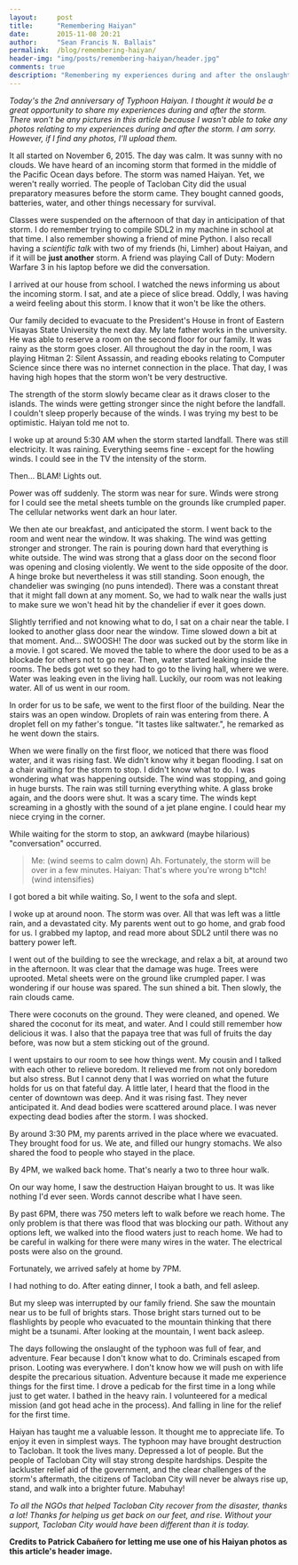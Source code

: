 ```yaml
---
layout:     post
title:      "Remembering Haiyan"
date:       2015-11-08 20:21
author:     "Sean Francis N. Ballais"
permalink:  /blog/remembering-haiyan/
header-img: "img/posts/remembering-haiyan/header.jpg"
comments: true
description: "Remembering my experiences during and after the onslaught of Typhoon Haiyan in Tacloban City."
---
```

*Today's the 2nd anniversary of Typhoon Haiyan. I thought it would be a great opportunity to share my experiences during and after the storm. There won't be any pictures in this article because I wasn't able to take any photos relating to my experiences during and after the storm. I am sorry. However, if I find any photos, I'll upload them.*

It all started on November 6, 2015. The day was calm. It was sunny with no clouds. We have heard of an incoming storm that formed in the middle of the Pacific Ocean days before. The storm was named Haiyan. Yet, we weren't really worried. The people of Tacloban City did the usual preparatory measures before the storm came. They bought canned goods, batteries, water, and other things necessary for survival.

Classes were suspended on the afternoon of that day in anticipation of that storm. I do remember trying to compile SDL2 in my machine in school at that time. I also remember showing a friend of mine Python. I also recall having a *scientific talk* with two of my friends (hi, Limher) about Haiyan, and if it will be **just another** storm. A friend was playing Call of Duty: Modern Warfare 3 in his laptop before we did the conversation.

I arrived at our house from school. I watched the news informing us about the incoming storm. I sat, and ate a piece of slice bread. Oddly, I was having a weird feeling about this storm. I know that it won't be like the others.

Our family decided to evacuate to the President's House in front of Eastern Visayas State University the next day. My late father works in the university. He was able to reserve a room on the second floor for our family. It was rainy as the storm goes closer. All throughout the day in the room, I was playing Hitman 2: Silent Assassin, and reading ebooks relating to Computer Science since there was no internet connection in the place. That day, I was having high hopes that the storm won't be very destructive.

The strength of the storm slowly became clear as it draws closer to the islands. The winds were getting stronger since the night before the landfall. I couldn't sleep properly because of the winds. I was trying my best to be optimistic. Haiyan told me not to.

I woke up at around 5:30 AM when the storm started landfall. There was still electricity. It was raining. Everything seems fine - except for the howling winds. I could see in the TV the intensity of the storm.

Then... BLAM! Lights out.

Power was off suddenly. The storm was near for sure. Winds were strong for I could see the metal sheets tumble on the grounds like crumpled paper. The cellular networks went dark an hour later.

We then ate our breakfast, and anticipated the storm. I went back to the room and went near the window. It was shaking. The wind was getting stronger and stronger. The rain is pouring down hard that everything is white outside. The wind was strong that a glass door on the second floor was opening and closing violently. We went to the side opposite of the door. A hinge broke but nevertheless it was still standing. Soon enough, the chandelier was swinging (no puns intended). There was a constant threat that it might fall down at any moment. So, we had to walk near the walls just to make sure we won't head hit by the chandelier if ever it goes down.

Slightly terrified and not knowing what to do, I sat on a chair near the table. I looked to another glass door near the window. Time slowed down a bit at that moment. And... SWOOSH! The door was sucked out by the storm like in a movie. I got scared. We moved the table to where the door used to be as a blockade for others not to go near. Then, water started leaking inside the rooms. The beds got wet so they had to go to the living hall, where we were. Water was leaking even in the living hall. Luckily, our room was not leaking water. All of us went in our room.

In order for us to be safe, we went to the first floor of the building. Near the stairs was an open window. Droplets of rain was entering from there. A droplet fell on my father's tongue. "It tastes like saltwater.", he remarked as he went down the stairs.

When we were finally on the first floor, we noticed that there was flood water, and it was rising fast. We didn't know why it began flooding. I sat on a chair waiting for the storm to stop. I didn't know what to do. I was wondering what was happening outside. The wind was stopping, and going in huge bursts. The rain was still turning everything white. A glass broke again, and the doors were shut. It was a scary time. The winds kept screaming in a ghostly with the sound of a jet plane engine. I could hear my niece crying in the corner.

While waiting for the storm to stop, an awkward (maybe hilarious) "conversation" occurred.

> Me: (wind seems to calm down) Ah. Fortunately, the storm will be over in a few minutes.
> Haiyan: That's where you're wrong b*tch! (wind intensifies)

I got bored a bit while waiting. So, I went to the sofa and slept.

I woke up at around noon. The storm was over. All that was left was a little rain, and a devastated city. My parents went out to go home, and grab food for us. I grabbed my laptop, and read more about SDL2 until there was no battery power left.

I went out of the building to see the wreckage, and relax a bit, at around two in the afternoon. It was clear that the damage was huge. Trees were uprooted. Metal sheets were on the ground like crumpled paper. I was wondering if our house was spared. The sun shined a bit. Then slowly, the rain clouds came.

There were coconuts on the ground. They were cleaned, and opened. We shared the coconut for its meat, and water. And I could still remember how delicious it was. I also that the papaya tree that was full of fruits the day before, was now but a stem sticking out of the ground.

I went upstairs to our room to see how things went. My cousin and I talked with each other to relieve boredom. It relieved me from not only boredom but also stress. But I cannot deny that I was worried on what the future holds for us on that fateful day. A little later, I heard that the flood in the center of downtown was deep. And it was rising fast. They never anticipated it. And dead bodies were scattered around place. I was never expecting dead bodies after the storm. I was shocked.

By around 3:30 PM, my parents arrived in the place where we evacuated. They brought food for us. We ate, and filled our hungry stomachs. We also shared the food to people who stayed in the place.

By 4PM, we walked back home. That's nearly a two to three hour walk.

On our way home, I saw the destruction Haiyan brought to us. It was like nothing I'd ever seen. Words cannot describe what I have seen.

By past 6PM, there was 750 meters left to walk before we reach home. The only problem is that there was flood that was blocking our path. Without any options left, we walked into the flood waters just to reach home. We had to be careful in walking for there were many wires in the water. The electrical posts were also on the ground.

Fortunately, we arrived safely at home by 7PM.

I had nothing to do. After eating dinner, I took a bath, and fell asleep.

But my sleep was interrupted by our family friend. She saw the mountain near us to be full of brights stars. Those bright stars turned out to be flashlights by people who evacuated to the mountain thinking that there might be a tsunami. After looking at the mountain, I went back asleep.

The days following the onslaught of the typhoon was full of fear, and adventure. Fear because I don't know what to do. Criminals escaped from prison. Looting was everywhere. I don't know how we will push on with life despite the precarious situation. Adventure because it made me experience things for the first time. I drove a pedicab for the first time in a long while just to get water. I bathed in the heavy rain. I volunteered for a medical mission (and got head ache in the process). And falling in line for the relief for the first time.

Haiyan has taught me a valuable lesson. It thought me to appreciate life. To enjoy it even in simplest ways. The typhoon may have brought destruction to Tacloban. It took the lives many. Depressed a lot of people. But the people of Tacloban City will stay strong despite hardships. Despite the lackluster relief aid of the government, and the clear challenges of the storm's aftermath, the citizens of Tacloban City will never be always rise up, stand, and walk into a brighter future. Mabuhay!

*To all the NGOs that helped Tacloban City recover from the disaster, thanks a lot! Thanks for helping us get back on our feet, and rise. Without your support, Tacloban City would have been different than it is today.*

**Credits to Patrick Cabañero for letting me use one of his Haiyan photos as this article's header image.**

